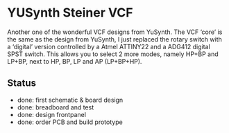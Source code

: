 # YUSynth Steiner VCF

Another one of the wonderful VCF designs from YuSynth. The VCF ‘core’ is the same as the design from YuSynth, I just replaced the rotary switch with a ‘digital’ version controlled by a Atmel ATTINY22 and a ADG412 digital SPST switch. This allows you to select 2 more modes, namely HP+BP and LP+BP, next to HP, BP, LP and AP (LP+BP+HP).

## Status

- done: first schematic & board design
- done: breadboard and test
- done: design frontpanel
- done: order PCB and build prototype